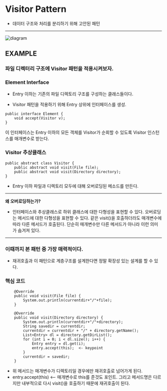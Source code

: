 # Visitor Pattern
* 데이터 구조와 처리를 분리하기 위해 고안된 패턴
***

![diagram](URL)

## EXAMPLE
### 파일 디렉터리 구조에 Visitor 패턴을 적용시켜보자.
### Element Interface
* Entry 이하는 기존의 파일 디렉토리 구조를 구성하는 클래스들이다.

* Visitor 패턴을 적용하기 위해 Entry 상위에 인터페이스를 생성.
```
public interface Element {
    void accept(Visitor v);
}
```
이 인터페이스는 Entry 이하의 모든 객체를 Visitor가 순회할 수 있도록
Visitor 인스턴스를 매개변수로 받는다.

### Visitor 추상클래스
```
public abstract class Visitor {
    public abstract void visit(File file);
    public abstract void visit(Directory directory);
}
```
* Entry 이하 파일과 디렉토리 모두에 대해 오버로딩된 메소드를 만든다.
***
**왜 오버로딩하는가?**
* 인터페이스와 추상클래스로 하위 클래스에 대한 다형성을 표현할 수 있다.
오버로딩는 메서드에 대한 다형성을 표현할 수 있다. 같은 visit()을 호출하더라도 매개변수에 따라 다른 메서드가 호출된다. 단순히 매개변수만 다른 메서드가 아니라
이런 의미가 숨겨져 있다.
***

### 이때까지 본 패턴 중 가장 매력적이다.
* 재귀호출과 이 패턴으로 계층구조를 설계한다면 정말 확장성 있는 설계를 할 수 있다.

### 핵심 코드
```
    @Override
    public void visit(File file) {
        System.out.println(currentdir+"/"+file);
    }

    @Override
    public void visit(Directory directory) {
        System.out.println(currentdir+"/"+directory);
        String savedir = currentdir;
        currentdir = currentdir + "/" + directory.getName();
        List<Entry> dl = directory.getDirList();
        for (int i = 0; i < dl.size(); i++) {
            Entry entry = dl.get(i);
            entry.accept(this);  <- keypoint
        }
        currentdir = savedir;
    }
```
* 위 메서드는 매개변수가 디렉토리일 경우에만 재귀호출로 넘어가게 된다.
* entry.accept(this) <-- 매개변수로 this를 준것도 포인트. 그리고 메서드명은 다르지만 내부적으로 다시 visit()을 호출하기 때문에 재귀호출이 된다.

